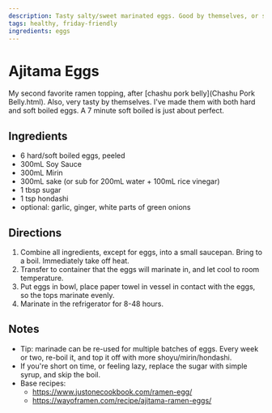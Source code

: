```yaml
---
description: Tasty salty/sweet marinated eggs. Good by themselves, or sliced in half and served as a ramen topping.
tags: healthy, friday-friendly
ingredients: eggs
---
```


# Ajitama Eggs

My second favorite ramen topping, after [chashu pork belly](Chashu Pork Belly.html). Also, very tasty by themselves. I've made them with both hard and soft boiled eggs. A 7 minute soft boiled is just about perfect.

## Ingredients

- 6 hard/soft boiled eggs, peeled
- 300mL Soy Sauce
- 300mL Mirin
- 300mL sake (or sub for 200mL water + 100mL rice vinegar)
- 1 tbsp sugar
- 1 tsp hondashi
- optional: garlic, ginger, white parts of green onions

## Directions

1. Combine all ingredients, except for eggs, into a small saucepan. Bring to a boil. Immediately take off heat. 
2. Transfer to container that the eggs will marinate in, and let cool to room temperature. 
3. Put eggs in bowl, place paper towel in vessel in contact with the eggs, so the tops marinate evenly.
4. Marinate in the refrigerator for 8-48 hours. 

## Notes

- Tip: marinade can be re-used for multiple batches of eggs. Every week or two, re-boil it, and top it off with more shoyu/mirin/hondashi.
- If you're short on time, or feeling lazy, replace the sugar with simple syrup, and skip the boil. 
- Base recipes: 
  - <https://www.justonecookbook.com/ramen-egg/>
  - <https://wayoframen.com/recipe/ajitama-ramen-eggs/>
